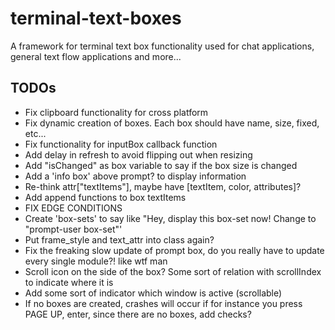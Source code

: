 # terminal-text-boxes
A framework for terminal text box functionality used for chat applications, general text flow applications and more...

## TODOs
- Fix clipboard functionality for cross platform
- Fix dynamic creation of boxes. Each box should have name, size, fixed, etc...
- Fix functionality for inputBox callback function
- Add delay in refresh to avoid flipping out when resizing
- Add "isChanged" as box variable to say if the box size is changed
- Add a 'info box' above prompt? to display information
- Re-think attr["textItems"], maybe have [textItem, color, attributes]?
- Add append functions to box textItems
- FIX EDGE CONDITIONS
- Create 'box-sets' to say like "Hey, display this box-set now! Change to "prompt-user box-set"'
- Put frame_style and text_attr into class again?
- Fix the freaking slow update of prompt box, do you really have to update every single module?! like wtf man
- Scroll icon on the side of the box? Some sort of relation with scrollIndex to indicate where it is
- Add some sort of indicator which window is active (scrollable)
- If no boxes are created, crashes will occur if for instance you press PAGE UP, enter, since there are no boxes, add checks?
